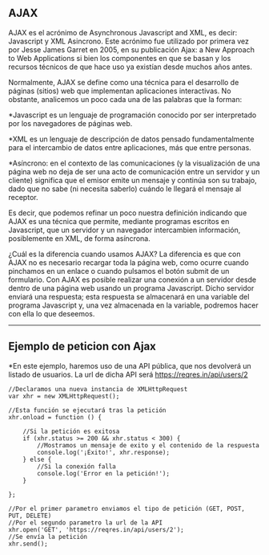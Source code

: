 ## AJAX

AJAX es el acrónimo de Asynchronous Javascript and XML, es decir: Javascript y XML Asincrono. Este acrónimo fue utilizado por primera vez por Jesse James Garret en 2005, en su publicación Ajax: a New Approach to Web Applications si bien los componentes en que se basan y los recursos técnicos de que hace uso ya existían desde muchos años antes.

Normalmente, AJAX se define como una técnica para el desarrollo de páginas (sitios) web que implementan aplicaciones interactivas. No obstante, analicemos un poco cada una de las palabras que la forman:

\*Javascript es un lenguaje de programación conocido por ser interpretado por los navegadores de páginas web.

\*XML es un lenguaje de descripción de datos pensado fundamentalmente para el intercambio de datos entre aplicaciones, más que entre personas.

\*Asíncrono: en el contexto de las comunicaciones (y la visualización de una página web no deja de ser una acto de comunicación entre un servidor y un cliente) significa que el emisor emite un mensaje y continúa son su trabajo, dado que no sabe (ni necesita saberlo) cuándo le llegará el mensaje al receptor.

Es decir, que podemos refinar un poco nuestra definición indicando que AJAX es una técnica que permite, mediante programas escritos en Javascript, que un servidor y un navegador intercambien información, posiblemente en XML, de forma asíncrona.

¿Cuál es la diferencia cuando usamos AJAX? La diferencia es que con AJAX no es necesario recargar toda la página web, como ocurre cuando pinchamos en un enlace o cuando pulsamos el botón submit de un formulario. Con AJAX es posible realizar una conexión a un servidor desde dentro de una página web usando un programa Javascript. Dicho servidor enviará una respuesta; esta respuesta se almacenará en una variable del programa Javascript y, una vez almacenada en la variable, podremos hacer con ella lo que deseemos.

---

## Ejemplo de peticion con Ajax

\*En este ejemplo, haremos uso de una API pública, que nos devolverá un listado de usuarios. La url de dicha API será https://reqres.in/api/users/2

```
//Declaramos una nueva instancia de XMLHttpRequest
var xhr = new XMLHttpRequest();

//Esta función se ejecutará tras la petición
xhr.onload = function () {
​
    //Si la petición es exitosa
    if (xhr.status >= 200 && xhr.status < 300) {
        //Mostramos un mensaje de exito y el contenido de la respuesta
        console.log('¡Éxito!', xhr.response);
    } else {
        //Si la conexión falla
        console.log('Error en la petición!');
    }
​
};
​
//Por el primer parametro enviamos el tipo de petición (GET, POST, PUT, DELETE)
//Por el segundo parametro la url de la API
xhr.open('GET', 'https://reqres.in/api/users/2');
//Se envía la petición
xhr.send();
```
